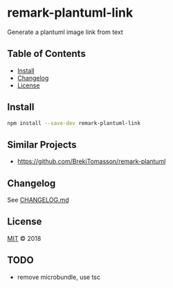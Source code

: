 # remark-plantuml-link
Generate a plantuml image link from text

## Table of Contents

-   [Install](#install)
-   [Changelog](#changelog)
-   [License](#license)

## Install
```sh
npm install --save-dev remark-plantuml-link
```

## Similar Projects
* https://github.com/BrekiTomasson/remark-plantuml

## Changelog

See [CHANGELOG.md](CHANGELOG.md)

## License

[MIT](LICENSE) © 2018

## TODO
* remove microbundle, use tsc
